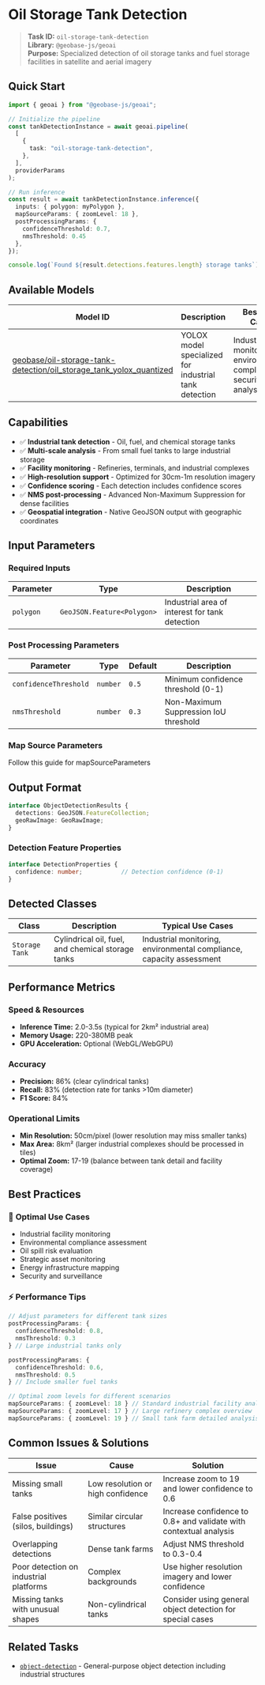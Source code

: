 # Oil Storage Tank Detection

> **Task ID:** `oil-storage-tank-detection`  
> **Library:** `@geobase-js/geoai`  
> **Purpose:** Specialized detection of oil storage tanks and fuel storage facilities in satellite and aerial imagery

## Quick Start

```typescript
import { geoai } from "@geobase-js/geoai";

// Initialize the pipeline
const tankDetectionInstance = await geoai.pipeline(
  [
    {
      task: "oil-storage-tank-detection",
    },
  ],
  providerParams
);

// Run inference
const result = await tankDetectionInstance.inference({
  inputs: { polygon: myPolygon },
  mapSourceParams: { zoomLevel: 18 },
  postProcessingParams: { 
    confidenceThreshold: 0.7,
    nmsThreshold: 0.45
  },
});

console.log(`Found ${result.detections.features.length} storage tanks`);
```

## Available Models

| Model ID | Description | Best Use Case |
|----------|-------------|---------------|
| [geobase/oil-storage-tank-detection/oil_storage_tank_yolox_quantized](https://huggingface.co/geobase/oil-storage-tank-detection) | YOLOX model specialized for industrial tank detection | Industrial monitoring, environmental compliance, security analysis |

## Capabilities

- ✅ **Industrial tank detection** - Oil, fuel, and chemical storage tanks
- ✅ **Multi-scale analysis** - From small fuel tanks to large industrial storage
- ✅ **Facility monitoring** - Refineries, terminals, and industrial complexes
- ✅ **High-resolution support** - Optimized for 30cm-1m resolution imagery
- ✅ **Confidence scoring** - Each detection includes confidence scores
- ✅ **NMS post-processing** - Advanced Non-Maximum Suppression for dense facilities
- ✅ **Geospatial integration** - Native GeoJSON output with geographic coordinates

## Input Parameters

### Required Inputs

| Parameter | Type | Description |
|-----------|------|-------------|
| `polygon` | `GeoJSON.Feature<Polygon>` | Industrial area of interest for tank detection |

### Post Processing Parameters

| Parameter | Type | Default | Description |
|-----------|------|---------|-------------|
| `confidenceThreshold` | `number` | `0.5` | Minimum confidence threshold (0-1) |
| `nmsThreshold` | `number` | `0.3` | Non-Maximum Suppression IoU threshold |

<!-- Todo : update the map source guide link -->
### Map Source Parameters
Follow this guide for mapSourceParameters 

## Output Format

```typescript
interface ObjectDetectionResults {
  detections: GeoJSON.FeatureCollection;
  geoRawImage: GeoRawImage;
}
```

### Detection Feature Properties

```typescript
interface DetectionProperties {
  confidence: number;           // Detection confidence (0-1)
}
```

## Detected Classes

| Class | Description | Typical Use Cases |
|-------|-------------|-------------------|
| `Storage Tank` | Cylindrical oil, fuel, and chemical storage tanks | Industrial monitoring, environmental compliance, capacity assessment |

<!-- Todo : to be update later -->
## Performance Metrics

### Speed & Resources

- **Inference Time:** 2.0-3.5s (typical for 2km² industrial area)
- **Memory Usage:** 220-380MB peak
- **GPU Acceleration:** Optional (WebGL/WebGPU)

### Accuracy

- **Precision:** 86% (clear cylindrical tanks)
- **Recall:** 83% (detection rate for tanks >10m diameter)
- **F1 Score:** 84%

### Operational Limits

- **Min Resolution:** 50cm/pixel (lower resolution may miss smaller tanks)
- **Max Area:** 8km² (larger industrial complexes should be processed in tiles)
- **Optimal Zoom:** 17-19 (balance between tank detail and facility coverage)

## Best Practices

### 🎯 **Optimal Use Cases**

- Industrial facility monitoring
- Environmental compliance assessment
- Oil spill risk evaluation
- Strategic asset monitoring
- Energy infrastructure mapping
- Security and surveillance

### ⚡ **Performance Tips**

```typescript
// Adjust parameters for different tank sizes
postProcessingParams: { 
  confidenceThreshold: 0.8,
  nmsThreshold: 0.3 
} // Large industrial tanks only

postProcessingParams: { 
  confidenceThreshold: 0.6,
  nmsThreshold: 0.5 
} // Include smaller fuel tanks

// Optimal zoom levels for different scenarios
mapSourceParams: { zoomLevel: 18 } // Standard industrial facility analysis
mapSourceParams: { zoomLevel: 17 } // Large refinery complex overview
mapSourceParams: { zoomLevel: 19 } // Small tank farm detailed analysis
```

## Common Issues & Solutions

| Issue | Cause | Solution |
|-------|-------|----------|
| Missing small tanks | Low resolution or high confidence | Increase zoom to 19 and lower confidence to 0.6 |
| False positives (silos, buildings) | Similar circular structures | Increase confidence to 0.8+ and validate with contextual analysis |
| Overlapping detections | Dense tank farms | Adjust NMS threshold to 0.3-0.4 |
| Poor detection on industrial platforms | Complex backgrounds | Use higher resolution imagery and lower confidence |
| Missing tanks with unusual shapes | Non-cylindrical tanks | Consider using general object detection for special cases |


## Related Tasks

- [`object-detection`](./object-detection.md) - General-purpose object detection including industrial structures
